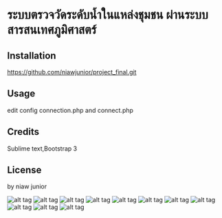 # ระบบตรวจวัดระดับน้ำในแหล่งชุมชน ผ่านระบบสารสนเทศภูมิศาสตร์

## Installation
https://github.com/niawjunior/project_final.git

## Usage
edit config connection.php and connect.php
## Credits
Sublime text,Bootstrap 3 
## License
by niaw junior



![alt tag](http://i.imgur.com/szTE0lN.jpg)
![alt tag](http://i.imgur.com/C9y66My.png)
![alt tag](http://imgur.com/dZMdY5r.png)
![alt tag](http://i.imgur.com/YkNbOg0.png)
![alt tag](http://i.imgur.com/Z4m9rsk.png)
![alt tag](http://i.imgur.com/86nhXs2.png)
![alt tag](http://i.imgur.com/VKI7060.png)
![alt tag](http://i.imgur.com/rVmY8Nj.png)
![alt tag](http://i.imgur.com/LoUz3zl.png)
![alt tag](http://i.imgur.com/BORXmQK.png)
![alt tag](http://i.imgur.com/BORXmQK.png)
